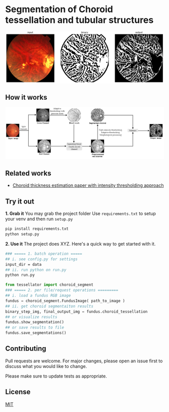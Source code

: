 # Segmentation of Choroid tessellation and tubular structures 

![example results](example_outz.png)


## How it works

![flow chart](choroid_method.png)


## Related works
- [Choroid thickness estimation paper with intensity thresholding approach](https://www.nature.com/articles/s41598-020-62347-7)


## Try it out
**1. Grab it**
You may grab the project folder
Use `requirements.txt` to setup your venv and then run `setup.py` 

```bash
pip install requirements.txt
python setup.py
```

**2. Use it**
The project does XYZ.
Here's a quick way to get started with it. 

```bash
### ===== 1. batch operation =====
## i. see config.py for settings 
input_dir = data
## ii. run python on run.py 
python run.py 
```

```python
from tessellator import choroid_segment
### ===== 2. per file/request operations =========
## i. load a fundus RGB image 
fundus = choroid_segment.FundusImage( path_to_image )
## ii. get choroid segmentaiton results 
binary_step_img, final_output_img = fundus.choroid_tessellation
## or visualize results 
fundus.show_segmentation() 
## or save results to file 
fundus.save_segmentations() 
```


## Contributing
Pull requests are welcome. For major changes, please open an issue first to discuss what you would like to change.

Please make sure to update tests as appropriate.

## License
[MIT](https://choosealicense.com/licenses/mit/) 

